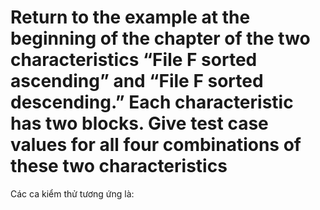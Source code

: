 # Return to the example at the beginning of the chapter of the two characteristics “File F sorted ascending” and “File F sorted descending.” Each characteristic has two blocks. Give test case values for all four combinations of these two characteristics

Các ca kiểm thử tương ứng là:
```

```